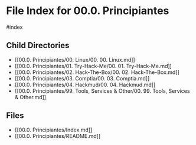 # File Index for 00.0. Principiantes
#index

## Child Directories

- [[00.0. Principiantes/00. Linux/00. 00. Linux.md]]
- [[00.0. Principiantes/01. Try-Hack-Me/00. 01. Try-Hack-Me.md]]
- [[00.0. Principiantes/02. Hack-The-Box/00. 02. Hack-The-Box.md]]
- [[00.0. Principiantes/03. Comptia/00. 03. Comptia.md]]
- [[00.0. Principiantes/04. Hackmud/00. 04. Hackmud.md]]
- [[00.0. Principiantes/99. Tools, Services & Other/00. 99. Tools, Services & Other.md]]

## Files

- [[00.0. Principiantes/Index.md]]
- [[00.0. Principiantes/README.md]]
